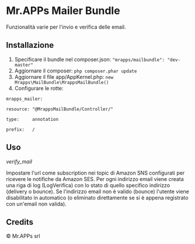# Mr.APPs Mailer Bundle

Funzionalità varie per l'invio e verifica delle email.

## Installazione

1. Specificare il bundle nel composer.json: `"mrapps/mailbundle": "dev-master"`
2. Aggiornare il composer: `php composer.phar update`
3. Aggiornare il file app/AppKernel.php: `new Mrapps\MailBundle\MrappsMailBundle()`
4. Configurare le rotte:

`mrapps_mailer:`

`resource: "@MrappsMailBundle/Controller/"`

`type:     annotation`

`prefix:   /`

## Uso

*verify_mail*

Impostare l'url come subscription nei topic di Amazon SNS configurati per ricevere le notifiche da Amazon SES.
Per ogni indirizzo email viene creata una riga di log (LogVerifica) con lo stato di quello specifico indirizzo (delivery o bounce).
Se l'indirizzo email non è valido (bounce) l'utente viene disabilitato in automatico (o eliminato direttamente se si è appena registrato con un'email non valida).

## Credits

© Mr.APPs srl